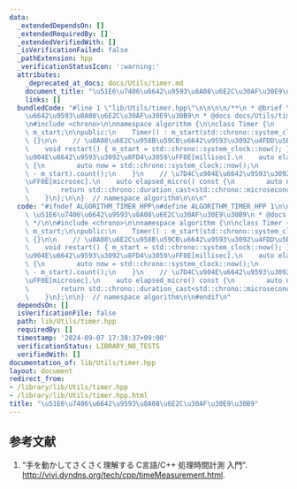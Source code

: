 ```yaml
---
data:
  _extendedDependsOn: []
  _extendedRequiredBy: []
  _extendedVerifiedWith: []
  _isVerificationFailed: false
  _pathExtension: hpp
  _verificationStatusIcon: ':warning:'
  attributes:
    _deprecated_at_docs: docs/Utils/timer.md
    document_title: "\u51E6\u7406\u6642\u9593\u8A08\u6E2C\u30AF\u30E9\u30B9"
    links: []
  bundledCode: "#line 1 \"lib/Utils/timer.hpp\"\n\n\n\n/**\n * @brief \u51E6\u7406\
    \u6642\u9593\u8A08\u6E2C\u30AF\u30E9\u30B9\n * @docs docs/Utils/timer.md\n */\n\
    \n#include <chrono>\n\nnamespace algorithm {\n\nclass Timer {\n    std::chrono::system_clock::time_point\
    \ m_start;\n\npublic:\n    Timer() : m_start(std::chrono::system_clock::now())\
    \ {}\n\n    // \u8A08\u6E2C\u958B\u59CB\u6642\u9593\u3092\u4FDD\u5B58\uFF0E\n\
    \    void restart() { m_start = std::chrono::system_clock::now(); }\n    // \u7D4C\
    \u904E\u6642\u9593\u3092\u8FD4\u3059\uFF0E[millisec].\n    auto elapsed() const\
    \ {\n        auto now = std::chrono::system_clock::now();\n        return std::chrono::duration_cast<std::chrono::milliseconds>(now\
    \ - m_start).count();\n    }\n    // \u7D4C\u904E\u6642\u9593\u3092\u8FD4\u3059\
    \uFF0E[microsec].\n    auto elapsed_micro() const {\n        auto now = std::chrono::system_clock::now();\n\
    \        return std::chrono::duration_cast<std::chrono::microseconds>(now - m_start).count();\n\
    \    }\n};\n\n}  // namespace algorithm\n\n\n"
  code: "#ifndef ALGORITHM_TIMER_HPP\n#define ALGORITHM_TIMER_HPP 1\n\n/**\n * @brief\
    \ \u51E6\u7406\u6642\u9593\u8A08\u6E2C\u30AF\u30E9\u30B9\n * @docs docs/Utils/timer.md\n\
    \ */\n\n#include <chrono>\n\nnamespace algorithm {\n\nclass Timer {\n    std::chrono::system_clock::time_point\
    \ m_start;\n\npublic:\n    Timer() : m_start(std::chrono::system_clock::now())\
    \ {}\n\n    // \u8A08\u6E2C\u958B\u59CB\u6642\u9593\u3092\u4FDD\u5B58\uFF0E\n\
    \    void restart() { m_start = std::chrono::system_clock::now(); }\n    // \u7D4C\
    \u904E\u6642\u9593\u3092\u8FD4\u3059\uFF0E[millisec].\n    auto elapsed() const\
    \ {\n        auto now = std::chrono::system_clock::now();\n        return std::chrono::duration_cast<std::chrono::milliseconds>(now\
    \ - m_start).count();\n    }\n    // \u7D4C\u904E\u6642\u9593\u3092\u8FD4\u3059\
    \uFF0E[microsec].\n    auto elapsed_micro() const {\n        auto now = std::chrono::system_clock::now();\n\
    \        return std::chrono::duration_cast<std::chrono::microseconds>(now - m_start).count();\n\
    \    }\n};\n\n}  // namespace algorithm\n\n#endif\n"
  dependsOn: []
  isVerificationFile: false
  path: lib/Utils/timer.hpp
  requiredBy: []
  timestamp: '2024-09-07 17:38:37+09:00'
  verificationStatus: LIBRARY_NO_TESTS
  verifiedWith: []
documentation_of: lib/Utils/timer.hpp
layout: document
redirect_from:
- /library/lib/Utils/timer.hpp
- /library/lib/Utils/timer.hpp.html
title: "\u51E6\u7406\u6642\u9593\u8A08\u6E2C\u30AF\u30E9\u30B9"
---
```

## 参考文献

1. "手を動かしてさくさく理解する C言語/C++ 処理時間計測 入門". <http://vivi.dyndns.org/tech/cpp/timeMeasurement.html>.
